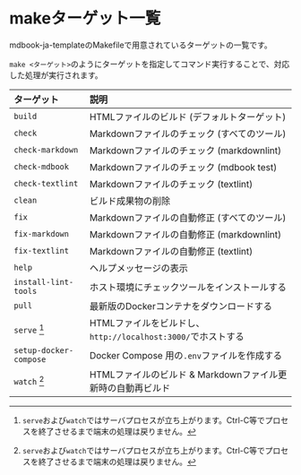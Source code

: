 # makeターゲット一覧

mdbook-ja-templateのMakefileで用意されているターゲットの一覧です。

`make <ターゲット>`のようにターゲットを指定してコマンド実行することで、対応した処理が実行されます。

|       ターゲット       |                             説明                             |
| :--------------------- | :----------------------------------------------------------- |
| `build`                | HTMLファイルのビルド (デフォルトターゲット)                  |
| `check`                | Markdownファイルのチェック (すべてのツール)                  |
| `check-markdown`       | Markdownファイルのチェック (markdownlint)                    |
| `check-mdbook`         | Markdownファイルのチェック (mdbook test)                     |
| `check-textlint`       | Markdownファイルのチェック (textlint)                        |
| `clean`                | ビルド成果物の削除                                           |
| `fix`                  | Markdownファイルの自動修正 (すべてのツール)                  |
| `fix-markdown`         | Markdownファイルの自動修正 (markdownlint)                    |
| `fix-textlint`         | Markdownファイルの自動修正 (textlint)                        |
| `help`                 | ヘルプメッセージの表示                                       |
| `install-lint-tools`   | ホスト環境にチェックツールをインストールする                 |
| `pull`                 | 最新版のDockerコンテナをダウンロードする                     |
| `serve` [^1]           | HTMLファイルをビルドし、`http://localhost:3000/`でホストする |
| `setup-docker-compose` | Docker Compose 用の`.env`ファイルを作成する                  |
| `watch` [^1]           | HTMLファイルのビルド & Markdownファイル更新時の自動再ビルド  |

[^1]: `serve`および`watch`ではサーバプロセスが立ち上がります。Ctrl-C等でプロセスを終了させるまで端末の処理は戻りません。
